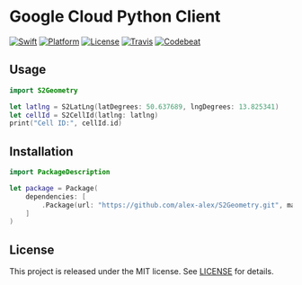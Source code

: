 # Google Cloud Python Client

[![Swift][swift-badge]][swift-url]
[![Platform][platform-badge]][platform-url]
[![License][mit-badge]][mit-url]
[![Travis][travis-badge]][travis-url]
[![Codebeat][codebeat-badge]][codebeat-url]

## Usage

```swift
import S2Geometry

let latlng = S2LatLng(latDegrees: 50.637689, lngDegrees: 13.825341)
let cellId = S2CellId(latlng: latlng)
print("Cell ID:", cellId.id)
```

## Installation

```swift
import PackageDescription

let package = Package(
    dependencies: [
        .Package(url: "https://github.com/alex-alex/S2Geometry.git", majorVersion: 0, minor: 1),
    ]
)
```

## License

This project is released under the MIT license. See [LICENSE](LICENSE) for details.

[swift-badge]: https://img.shields.io/badge/Swift-3.0-orange.svg?style=flat
[swift-url]: https://swift.org
[platform-badge]: https://img.shields.io/badge/Platforms-OS%20X%20--%20Linux-lightgray.svg?style=flat
[platform-url]: https://swift.org
[mit-badge]: https://img.shields.io/badge/License-MIT-blue.svg?style=flat
[mit-url]: https://tldrlegal.com/license/mit-license
[travis-badge]: https://travis-ci.org/alex-alex/S2Geometry.svg?branch=master
[travis-url]: https://travis-ci.org/alex-alex/S2Geometry
[codebeat-badge]: https://codebeat.co/badges/e810900c-b5ff-4480-b66a-06068bff979d
[codebeat-url]: https://codebeat.co/projects/github-com-alex-alex-s2geometry

